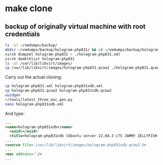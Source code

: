# make clone

## backup of originally virtual machine with root credentials

```bash
ls -al ~/vmdumps/backup/
mkdir ~/vmdumps/backup/hologram-php831/ && cd ~/vmdumps/backup/hologram-php831/
virsh dumpxml hologram-php831 > ./hologram-php831.xml
virsh domblklist hologram-php831
ls -al /var/lib/libvirt/images/
cp /var/lib/libvirt/images/hologram-php831.qcow2 ./hologram-php831.qcow2
```

Carry out the actual cloning:

```bash
cp hologram-php831.xml hologram-php831xdb.xml
cp hologram-php831.qcow2 hologram-php831xdb.qcow2
uuidgen
~/tools/latest_three_mac_gen.py
nano hologram-php831xdb.xml
```

And type:

```xml
...
<name>hologram-php831xdb</name>
  <uuid></uuid>
  <title>hologram-php831xdb (Ubuntu server 22.04.3 LTS JAMMY JELLYFISH - 192.168.122.138)</title>
...
<source file='/var/lib/libvirt/images/hologram-php831xdb.qcow2'/>
...
<mac address=''/>
...
```
